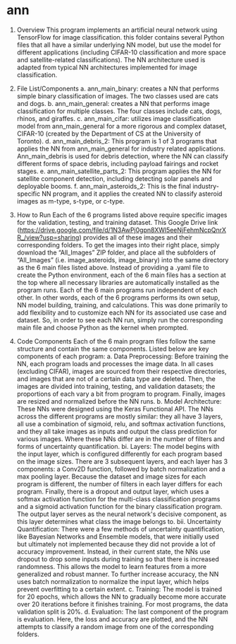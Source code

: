 # ann
1. Overview
This program implements an artificial neural network using TensorFlow for image classification. this
folder contains several Python files that all have a similar underlying NN model, but use the model for
different applications (including CIFAR-10 classification and more space and satellite-related
classifications). The NN architecture used is adapted from typical NN architectures implemented for
image classification.

2. File List/Components
a. ann_main_binary: creates a NN that performs simple binary classification of images. The two classes
used are cats and dogs.
b. ann_main_general: creates a NN that performs image classification for multiple classes. The four
classes include cats, dogs, rhinos, and giraffes.
c. ann_main_cifar: utilizes image classification model from ann_main_general for a more rigorous and
complex dataset, CIFAR-10 (created by the Department of CS at the University of Toronto).
d. ann_main_debris_2: This program is 1 of 3 programs that applies the NN from ann_main_general for
industry related applications. Ann_main_debris is used for debris detection, where the NN can classify
different forms of space debris, including payload fairings and rocket stages.
e. ann_main_satellite_parts_2: This program applies the NN for satellite component detection, including
detecting solar panels and deployable booms.
f. ann_main_asteroids_2: This is the final industry-specific NN program, and it applies the created NN to
classify asteroid images as m-type, s-type, or c-type.

3. How to Run
Each of the 6 programs listed above require specific images for the validation, testing, and training
dataset. This Google Drive link
(https://drive.google.com/file/d/1N3AwPj0gpn8XWl5eeNjFehmNcpQnrXR_/view?usp=sharing) provides
all of these images and their corresponding folders. To get the images into their right place, simply
download the “All_Images” ZIP folder, and place all the subfolders of “All_Images” (i.e. image_asteroids,
image_binary) into the same directory as the 6 main files listed above.
Instead of providing a .yaml file to create the Python environment, each of the 6 main files has a section
at the top where all necessary libraries are automatically installed as the program runs.
Each of the 6 main programs run independent of each other. In other words, each of the 6 programs
performs its own setup, NN model building, training, and calculations. This was done primarily to add
flexibility and to customize each NN for its associated use case and dataset. So, in order to see each NN
run, simply run the corresponding main file and choose Python as the kernel when prompted.

4. Code Components
Each of the 6 main program files follow the same structure and contain the same components. Listed
below are key components of each program:
a. Data Preprocessing: Before training the NN, each program loads and processes the image data. In all
cases (excluding CIFAR), images are sourced from their respective directories, and images that are not of
a certain data type are deleted. Then, the images are divided into training, testing, and validation
datasets; the proportions of each vary a bit from program to program. Finally, images are resized and
normalized before the NN runs.
b. Model Architecture: These NNs were designed using the Keras Functional API. The NNs across the
different programs are mostly similar: they all have 3 layers, all use a combination of sigmoid, relu, and
softmax activation functions, and they all take images as inputs and output the class prediction for
various images. Where these NNs differ are in the number of filters and forms of uncertainty
quantification.
bi. Layers: The model begins with the input layer, which is configured differently for each program
based on the image sizes. There are 3 subsequent layers, and each layer has 3 components: a Conv2D
function, followed by batch normalization and a max pooling layer. Because the dataset and image sizes
for each program is different, the number of filters in each layer differs for each program. Finally, there
is a dropout and output layer, which uses a softmax activation function for the multi-class classification
programs and a sigmoid activation function for the binary classification program. The output layer
serves as the neural network&#39;s decisive component, as this layer determines what class the image
belongs to.
bii. Uncertainty Quantification: There were a few methods of uncertainty quantification, like Bayesian
Networks and Ensemble models, that were initially used but ultimately not implemented because they
did not provide a lot of accuracy improvement. Instead, in their current state, the NNs use dropout to
drop some inputs during training so that there is increased randomness. This allows the model to learn
features from a more generalized and robust manner. To further increase accuracy, the NN uses batch
normalization to normalize the input layer, which helps prevent overfitting to a certain extent.
c. Training: The model is trained for 20 epochs, which allows the NN to gradually become more accurate
over 20 iterations before it finishes training. For most programs, the data validation split is 20%.
d. Evaluation: The last component of the program is evaluation. Here, the loss and accuracy are plotted,
and the NN attempts to classify a random image from one of the corresponding folders.
